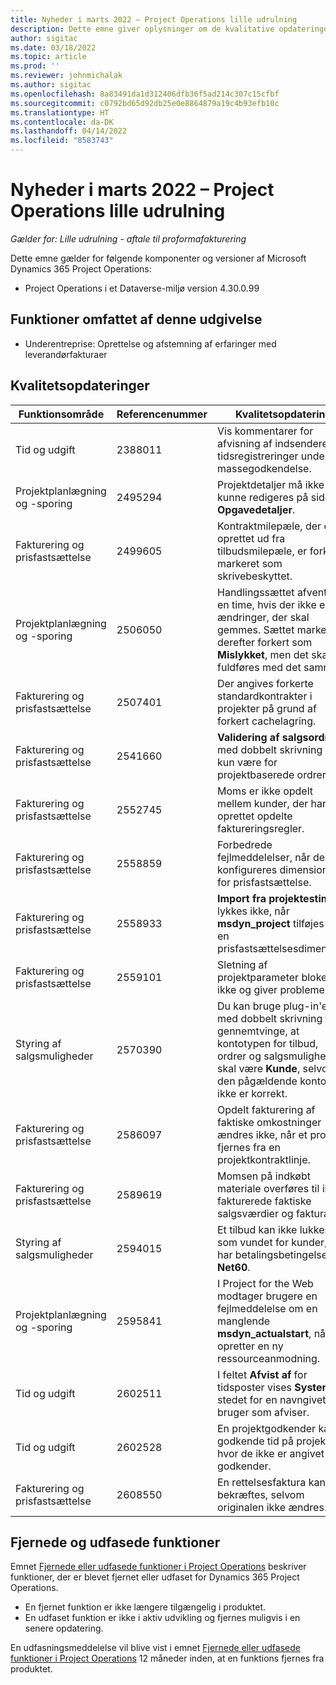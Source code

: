 ```yaml
---
title: Nyheder i marts 2022 – Project Operations lille udrulning
description: Dette emne giver oplysninger om de kvalitative opdateringer, der er tilgængelige i marts 2022-udgivelsen af Project Operations lille udrulning.
author: sigitac
ms.date: 03/18/2022
ms.topic: article
ms.prod: ''
ms.reviewer: johnmichalak
ms.author: sigitac
ms.openlocfilehash: 8a83491da1d312406dfb36f5ad214c307c15cfbf
ms.sourcegitcommit: c0792bd65d92db25e0e8864879a19c4b93efb10c
ms.translationtype: HT
ms.contentlocale: da-DK
ms.lasthandoff: 04/14/2022
ms.locfileid: "8583743"
---
```

# <a name="whats-new-march-2022---project-operations-lite-deployment"></a>Nyheder i marts 2022 – Project Operations lille udrulning

_Gælder for: Lille udrulning - aftale til proformafakturering_

Dette emne gælder for følgende komponenter og versioner af Microsoft Dynamics 365 Project Operations:

- Project Operations i et Dataverse-miljø version 4.30.0.99

## <a name="features-included-in-this-release"></a>Funktioner omfattet af denne udgivelse

- Underentreprise: Oprettelse og afstemning af erfaringer med leverandørfakturaer

## <a name="quality-updates"></a>Kvalitetsopdateringer

| Funktionsområde | Referencenummer | Kvalitetsopdatering |
| --- | --- | --- |
| Tid og udgift | 2388011 | Vis kommentarer for afvisning af indsendere af tidsregistreringer under massegodkendelse. |
| Projektplanlægning og -sporing | 2495294 | Projektdetaljer må ikke kunne redigeres på siden **Opgavedetaljer**. |
| Fakturering og prisfastsættelse | 2499605 | Kontraktmilepæle, der er oprettet ud fra tilbudsmilepæle, er forkert markeret som skrivebeskyttet. |
| Projektplanlægning og -sporing | 2506050 | Handlingssættet afventer i en time, hvis der ikke er ændringer, der skal gemmes. Sættet markeres derefter forkert som **Mislykket**, men det skal fuldføres med det samme. |
| Fakturering og prisfastsættelse | 2507401 | Der angives forkerte standardkontrakter i projekter på grund af forkert cachelagring. |
| Fakturering og prisfastsættelse | 2541660 | **Validering af salgsordrer** med dobbelt skrivning skal kun være for projektbaserede ordrer. |
| Fakturering og prisfastsættelse | 2552745 | Moms er ikke opdelt mellem kunder, der har oprettet opdelte faktureringsregler. |
| Fakturering og prisfastsættelse | 2558859 | Forbedrede fejlmeddelelser, når der konfigureres dimensioner for prisfastsættelse. |
| Fakturering og prisfastsættelse | 2558933 | **Import fra projektestimater** lykkes ikke, når **msdyn\_project** tilføjes som en prisfastsættelsesdimension. |
| Fakturering og prisfastsættelse | 2559101 | Sletning af projektparameter blokeres ikke og giver problemer. |
| Styring af salgsmuligheder | 2570390 | Du kan bruge plug-in'en med dobbelt skrivning til at gennemtvinge, at kontotypen for tilbud, ordrer og salgsmuligheder skal være **Kunde**, selvom den pågældende kontotype ikke er korrekt. |
| Fakturering og prisfastsættelse | 2586097 | Opdelt fakturering af faktiske omkostninger ændres ikke, når et projekt fjernes fra en projektkontraktlinje. |
| Fakturering og prisfastsættelse | 2589619 | Momsen på indkøbt materiale overføres til ikke-fakturerede faktiske salgsværdier og fakturaen. |
| Styring af salgsmuligheder | 2594015 | Et tilbud kan ikke lukkes som vundet for kunder, der har betalingsbetingelserne **Net60**. |
| Projektplanlægning og -sporing | 2595841 | I Project for the Web modtager brugere en fejlmeddelelse om en manglende **msdyn\_actualstart**, når de opretter en ny ressourceanmodning. |
| Tid og udgift | 2602511 | I feltet **Afvist af** for tidsposter vises **System** i stedet for en navngivet bruger som afviser. |
| Tid og udgift | 2602528 | En projektgodkender kan godkende tid på projekter, hvor de ikke er angivet som godkender. |
| Fakturering og prisfastsættelse | 2608550 | En rettelsesfaktura kan bekræftes, selvom originalen ikke ændres. |

## <a name="removed-and-deprecated-features"></a>Fjernede og udfasede funktioner

Emnet [Fjernede eller udfasede funktioner i Project Operations](../../whats-new/removed-depreciated-features-project.md) beskriver funktioner, der er blevet fjernet eller udfaset for Dynamics 365 Project Operations.

- En fjernet funktion er ikke længere tilgængelig i produktet.
- En udfaset funktion er ikke i aktiv udvikling og fjernes muligvis i en senere opdatering.

En udfasningsmeddelelse vil blive vist i emnet [Fjernede eller udfasede funktioner i Project Operations](../../whats-new/removed-depreciated-features-project.md) 12 måneder inden, at en funktions fjernes fra produktet.
